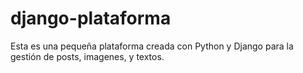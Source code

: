 # django-plataforma
Esta es una pequeña plataforma creada con Python y Django para la gestión de 
posts, imagenes, y textos.
